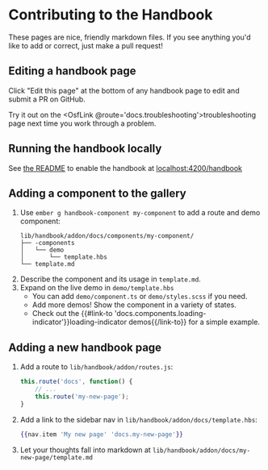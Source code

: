 # Contributing to the Handbook

These pages are nice, friendly markdown files.
If you see anything you'd like to add or correct, just make a pull request!

## Editing a handbook page
Click "Edit this page" at the bottom of any handbook page to edit and submit a PR on GitHub.

Try it out on the <OsfLink @route='docs.troubleshooting'>troubleshooting page</OsfLink> next
time you work through a problem.

## Running the handbook locally
See [the README](https://github.com/CenterForOpenScience/ember-osf-web#developer-handbook)
to enable the handbook at [localhost:4200/handbook](http://localhost:4200/handbook)

## Adding a component to the gallery
1. Use `ember g handbook-component my-component` to add a route and demo component:
    ```
    lib/handbook/addon/docs/components/my-component/
    ├── -components
    │   └── demo
    │       └── template.hbs
    └── template.md
    ```
1. Describe the component and its usage in `template.md`.
1. Expand on the live demo in `demo/template.hbs`
    - You can add `demo/component.ts` or `demo/styles.scss` if you need.
    - Add more demos! Show the component in a variety of states.
    - Check out the
    {{#link-to 'docs.components.loading-indicator'}}loading-indicator demos{{/link-to}}
    for a simple example.

## Adding a new handbook page

1. Add a route to `lib/handbook/addon/routes.js`:
    ```js
    this.route('docs', function() {
        // ...
        this.route('my-new-page');
    }
    ```
1. Add a link to the sidebar nav in `lib/handbook/addon/docs/template.hbs`:
    ```hbs
    {{nav.item 'My new page' 'docs.my-new-page'}}
    ```
1. Let your thoughts fall into markdown at `lib/handbook/addon/docs/my-new-page/template.md`
